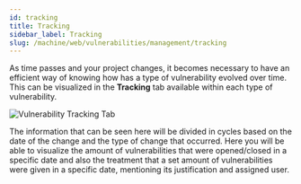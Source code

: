 ```yaml
---
id: tracking
title: Tracking
sidebar_label: Tracking
slug: /machine/web/vulnerabilities/management/tracking
---
```


As time passes
and your project changes,
it becomes necessary to have
an efficient way of knowing
how has a type of vulnerability
evolved over time.
This can be visualized
in the **Tracking** tab
available within each type of vulnerability.

![Vulnerability Tracking Tab](https://res.cloudinary.com/fluid-attacks/image/upload/v1649776737/docs/web/vulnerabilities/management/vulnerabilities_tracking.png)

The information
that can be seen here
will be divided in cycles
based on the date of the change
and the type of change that occurred.
Here you will be able
to visualize the amount of vulnerabilities
that were opened/closed in a specific date
and also the treatment
that a set amount of vulnerabilities
were given in a specific date,
mentioning its justification
and assigned user.

